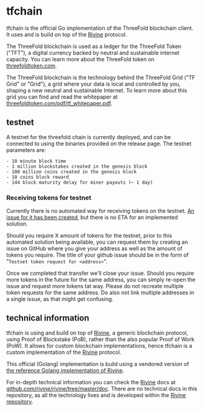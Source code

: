 # tfchain

tfchain is the official Go implementation of the ThreeFold blockchain client. It uses and is build on top of the [Rivine][rivine] protocol.

The ThreeFold blockchain is used as a ledger for the ThreeFold Token ("TFT"), a digital currency backed by neutral and sustainable internet capacity. You can learn more about the ThreeFold token on [threefoldtoken.com](https://threefoldtoken.com).

The ThreeFold blockchain is the technology behind the ThreeFold Grid ("TF Grid" or "Grid"), a grid where your data is local and controlled by you, shaping a new neutral and sustainable Internet. To learn more about this grid you can find and read the whitepaper at [threefoldtoken.com/pdf/tf_whitepaper.pdf](https://threefoldtoken.com/pdf/tf_whitepaper.pdf).

[rivine]: http://github.com/rivine/rivine

## testnet

A testnet for the threefold chain is currently deployed, and can be connected to using the binaries provided on the release page.
The testnet parameters are:

    - 10 minute block time
    - 1 million blockstakes created in the genesis block
    - 100 million coins created in the genesis block
    - 10 coins block reward
    - 144 block maturity delay for miner payouts (~ 1 day)

### Receiving tokens for testnet

Currently there is no automated way for receiving tokens on the testnet. [An issue for it has been created](https://github.com/threefoldfoundation/tfchain/issues/12), but there is no ETA for an implemented solution.

Should you require X amount of tokens for the testnet, prior to this automated solution being available, you can request them by creating an issue on GitHub where you give your address as well as the amount of tokens you require. The title of your github issue should be in the form of "`Testnet token request for <address>`".

Once we completed that transfer we'll close your issue. Should you require more tokens in the future for the same address, you can simply re-open the issue and request more tokens tat way. Please do not recreate multiple token requests for the same address. Do also not link multiple addresses in a single issue, as that might get confusing.

## technical information

tfchain is using and build on top of [Rivine][rivine], a generic blockchain protocol, using Proof of Blockstake (PoB), rather than the also popular Proof of Work (PoW). It allows for custom blockchain implementations, hence tfchain is a custom implementation of the [Rivine][rivine] protocol.

This official (Golang) implementation is build using a vendored version of [the reference Golang implementation of Rivine][rivine].

For in-depth technical information you can check the [Rivine][rivine] docs at [github.com/rivine/rivine/tree/master/doc](https://github.com/rivine/rivine/tree/master/doc). There are no technical docs in this repository, as all the technology lives and is developed within the [Rivine repository][rivine].

